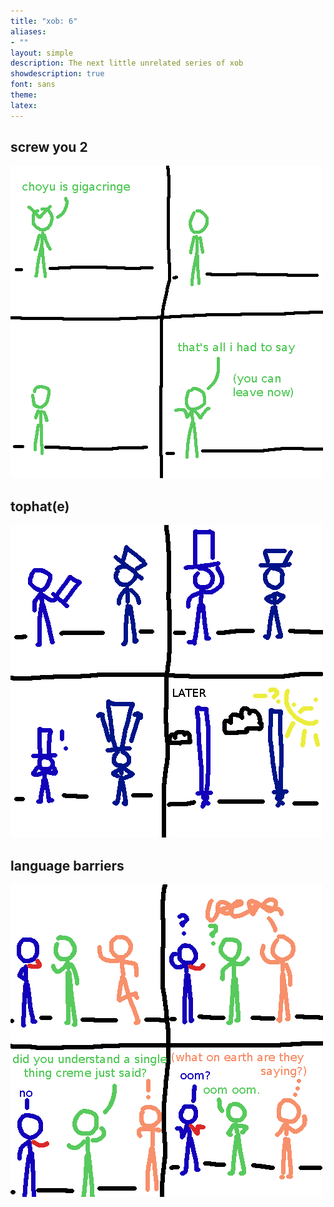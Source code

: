 ```yaml
---
title: "xob: 6"
aliases:
- ""
layout: simple
description: The next little unrelated series of xob
showdescription: true
font: sans
theme: 
latex: 
---
```


## screw you 2

![choyu](assets/choyu.png)

## tophat(e)

![tophat](assets/tophat.png)

## language barriers

![barriers](assets/barriers.png)

